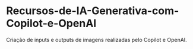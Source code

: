 # Recursos-de-IA-Generativa-com-Copilot-e-OpenAI
Criação de inputs e outputs de imagens realizadas pelo Copilot e OpenAI.
